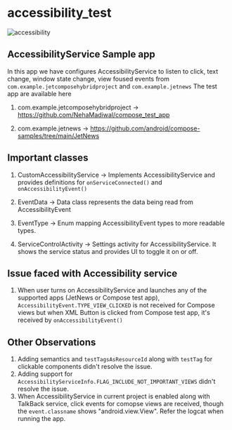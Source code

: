 ﻿# accessibility_test

![accessibility](https://github.com/user-attachments/assets/592179b9-a1c6-4cf7-860e-26a7364d2bee)


<h2>AccessibilityService Sample app</h2>

In this app we have configures AccessibilityService to listen to click, text change, window state change, view foused events from  `com.example.jetcomposehybridproject`  and `com.example.jetnews`
The test app are available here 


1. com.example.jetcomposehybridproject -> https://github.com/NehaMadiwal/compose_test_app

2. com.example.jetnews -> https://github.com/android/compose-samples/tree/main/JetNews

<h2>Important classes</h2>

1. CustomAccessibilityService -> Implements AccessibilityService and provides definitions for `onServiceConnected()` and `onAccessibilityEvent()`
  
2. EventData -> Data class represents the data being read from AccessibilityEvent

3. EventType -> Enum mapping AccessibilityEvent types to more readable types.
   
4. ServiceControlActivity -> Settings activity for AccessibilityService. It shows the service status and provides UI to toggle it on or off.

<h2>Issue faced with Accessibility service</h2>

1. When user turns on AccessibilityService and launches any of the supported apps (JetNews or Compose test app), `AccessibilityEvent.TYPE_VIEW_CLICKED` is not received for Compose views but when XML Button is clicked from Compose test app, it's received by `onAccessibilityEvent()`

<h2>Other Observations</h2> 

1. Adding semantics and `testTagsAsResourceId` along with `testTag` for clickable components didn't resolve the issue.
2. Adding support for `AccessibilityServiceInfo.FLAG_INCLUDE_NOT_IMPORTANT_VIEWS` didn't resolve the issue.
3. When AccessibilityService in current project is enabled along with TalkBack service, click events for comopse views are received, though the `event.classname` shows "android.view.View". Refer the logcat when running the app.




